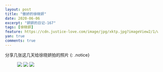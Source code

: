 ```yaml
---
layout: post
title: "傲娇的徐晓妍"
date: 2020-06-06
excerpt: "妍妍的日记-167"
tags: [徐晓妍]
feature: https://cdn.justice-love.com/image/jpg/xktp.jpg?imageView2/1/w/1200/h/500
yan: true
comments: true
---
```

分享几张这几天给徐晓妍拍的照片
{: .notice}
<figure>
    <img src="{{ site.staticUrl }}/yanyan/image/aojiaodexuxiaoyan0.jpg?imageMogr2/auto-orient" />
    <img src="{{ site.staticUrl }}/yanyan/image/aojiaodexuxiaoyan1.jpg?imageMogr2/auto-orient" />
    <img src="{{ site.staticUrl }}/yanyan/image/aojiaodexuxiaoyan2.jpg?imageMogr2/auto-orient" />
</figure>

